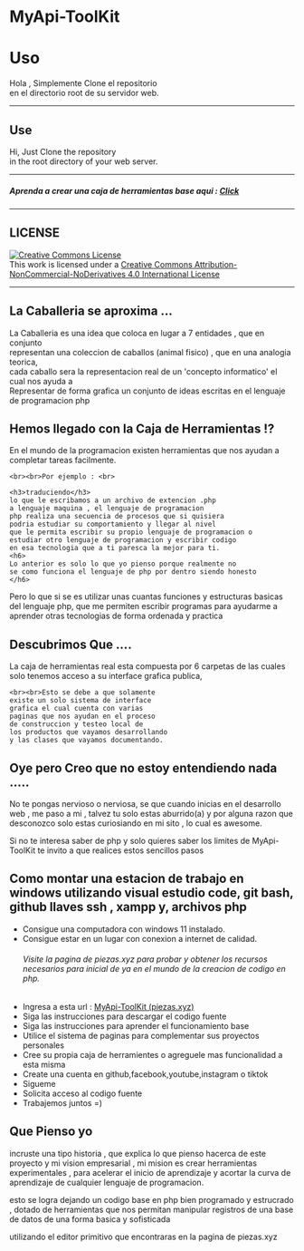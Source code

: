 # MyApi-ToolKit

<h1>Uso</h1>

<p>
Hola , Simplemente Clone el repositorio
<br>
en el directorio root de su servidor web.
</p>

<hr>

<h2>Use</h2>

<p>
Hi, Just Clone the repository
<br>
in the root directory of your web server.
</p>

<hr>

<h5>
Aprenda a crear una caja de herramientas base aqui : 
<a href="https://www.udemy.com/course/curso-de-php-construyendo-mi-primer-caja-de-herramientas/">
    Click
</a>
</h5>

<hr>

<h2>LICENSE</h2>

<a rel="license" href="http://creativecommons.org/licenses/by-nc-nd/4.0/">
    <img alt="Creative Commons License" 
    style="border-width:0" 
    src="https://i.creativecommons.org/l/by-nc-nd/4.0/80x15.png" />
</a>
<br />
This work is licensed under a 
<a rel="license" href="http://creativecommons.org/licenses/by-nc-nd/4.0/">
    Creative Commons Attribution-NonCommercial-NoDerivatives 4.0 International License
</a>

<hr>

<h2>La Caballeria se aproxima ...</h2>

<p>
La Caballeria es una idea que coloca en lugar a 7 entidades , que en conjunto<br>
representan una coleccion de caballos (animal fisico) , que en una analogia teorica,<br>
cada caballo sera la representacion real de un 'concepto informatico' el cual nos ayuda a <br>
Representar de forma grafica un conjunto de ideas escritas en el lenguaje de programacion php<br>
</p>

<h2>Hemos llegado con la Caja de Herramientas !?</h2>

<p>
    En el mundo de la programacion 
    existen herramientas que nos ayudan
    a completar tareas facilmente.
    
    <br><br>Por ejemplo : <br>

    <h3>traduciendo</h3> 
    lo que le escribamos a un archivo de extencion .php
    a lenguaje maquina , el lenguaje de programacion
    php realiza una secuencia de procesos que si quisiera
    podria estudiar su comportamiento y llegar al nivel 
    que le permita escribir su propio lenguaje de programacion o
    estudiar otro lenguaje de programacion y escribir codigo
    en esa tecnologia que a ti paresca la mejor para ti.
    <h6>
    Lo anterior es solo lo que yo pienso porque realmente no
    se como funciona el lenguaje de php por dentro siendo honesto
    </h6>
</p>

<p>
Pero lo que si se es utilizar unas cuantas funciones y estructuras
basicas del lenguaje php, que me permiten escribir programas
para ayudarme a aprender otras tecnologias de forma ordenada y practica
</p>

<h2>Descubrimos Que ....</h2>

<p>
    La caja de herramientas real
    esta compuesta por 6 carpetas 
    de las cuales solo tenemos acceso 
    a su interface grafica publica,

    <br><br>Esto se debe a que solamente
    existe un solo sistema de interface 
    grafica el cual cuenta con varias 
    paginas que nos ayudan en el proceso
    de construccion y testeo local de 
    los productos que vayamos desarrollando
    y las clases que vayamos documentando.
</p>

<h2>Oye pero Creo que no estoy entendiendo nada .....</h2>

<p>
No te pongas nervioso o nerviosa, se que cuando 
inicias en el desarrollo web , me paso a mi , talvez
tu solo estas aburrido(a) y por alguna razon que desconozco
solo estas curiosiando en mi sito , lo cual es awesome.
</p>

<p>
Si no te interesa saber de php y solo quieres
saber los limites de MyApi-ToolKit
te invito a que realices estos sencillos pasos
</p>

<h2>Como montar una estacion de trabajo en 
windows utilizando visual estudio code, git bash, github
llaves ssh , xampp y, archivos php </h2>

<ul>
<li>Consigue una computadora con windows 11 instalado.</li>
<li>Consigue estar en un lugar con conexion a internet de calidad.</li>
<h6>Visite la pagina de piezas.xyz para probar y obtener los recursos necesarios para 
inicial de ya en el mundo de la creacion de codigo en php.</h6>
<li>Ingresa a esta url : <a href="https://piezas.xyz">MyApi-ToolKit (piezas.xyz)</a></li>
<li>Siga las instrucciones para descargar el codigo fuente</li>
<li>Siga las instrucciones para aprender el funcionamiento base</li>
<li>Utilice el sistema de paginas para complementar sus proyectos personales</li>
<li>Cree su propia caja de herramientes o agreguele mas funcionalidad a esta misma</li>
<li>Create una cuenta en github,facebook,youtube,instagram o tiktok</li>
<li>Sigueme</li>
<li>Solicita acceso al codigo fuente</li>
<li>Trabajemos juntos =)</li>
</ul>

<h2>Que Pienso yo</h2>

<p>
incruste una tipo historia , que explica lo que pienso hacerca de este proyecto y mi vision empresarial , mi mision es crear herramientas experimentales , para acelerar el inicio de aprendizaje y acortar la curva de aprendizaje de cualquier lenguaje de programacion.

<p>
esto se logra dejando un codigo base en php bien programado y estrucrado , dotado de herramientas que nos permitan manipular registros de una base de datos de una forma basica y sofisticada
</p>

<p>
utilizando el editor primitivo que encontraras en la pagina de 
piezas.xyz
</p>

</p>